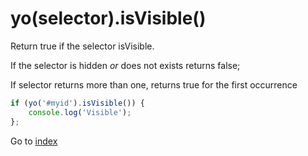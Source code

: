 # yo(selector).isVisible()

Return true if the selector isVisible. 

If the selector is hidden *or* does not exists returns false; 

If selector returns more than one, returns true for the first occurrence

```javascript
if (yo('#myid').isVisible()) {
    console.log('Visible');
};
```

Go to [index](toc.md)